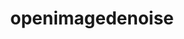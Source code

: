 ---
title: "openimagedenoise"
layout: cache
categories: [package, develop-2023-08-20]
meta: {"versions": ["1.4.3"], "compilers": ["gcc@=11.1.0"], "oss": ["ubuntu20.04"], "platforms": ["linux"], "targets": ["x86_64_v3"], "stacks": ["data-vis-sdk", "e4s", "root"], "num_specs": 5, "num_specs_by_stack": {"data-vis-sdk": 2, "root": 5, "e4s": 3}}
spec_details: [{"hash": "xwkwnte7n7y3evjvlitbeb2hfi3752mq", "compiler": "gcc@=11.1.0", "versions": ["1.4.3"], "os": "ubuntu20.04", "platform": "linux", "target": "x86_64_v3", "variants": ["build_system=cmake", "build_type=Release", "generator=make", "~ipo"], "stacks": ["data-vis-sdk", "root"], "size": "-", "tarball": "https://binaries.spack.io/releases/develop-2023-08-20/build_cache/linux-ubuntu20.04-x86_64_v3/gcc-11.1.0/openimagedenoise-1.4.3/linux-ubuntu20.04-x86_64_v3-gcc-11.1.0-openimagedenoise-1.4.3-xwkwnte7n7y3evjvlitbeb2hfi3752mq.spack"}, {"hash": "iqxlsmqxcafncijxd43bi4sil62jeaoq", "compiler": "gcc@=11.1.0", "versions": ["1.4.3"], "os": "ubuntu20.04", "platform": "linux", "target": "x86_64_v3", "variants": ["build_system=cmake", "build_type=Release", "generator=make", "~ipo"], "stacks": ["root", "e4s"], "size": "-", "tarball": "https://binaries.spack.io/releases/develop-2023-08-20/build_cache/linux-ubuntu20.04-x86_64_v3/gcc-11.1.0/openimagedenoise-1.4.3/linux-ubuntu20.04-x86_64_v3-gcc-11.1.0-openimagedenoise-1.4.3-iqxlsmqxcafncijxd43bi4sil62jeaoq.spack"}, {"hash": "2en7bbos7vuksxhufxpyo5eh4jycnadk", "compiler": "gcc@=11.1.0", "versions": ["1.4.3"], "os": "ubuntu20.04", "platform": "linux", "target": "x86_64_v3", "variants": ["build_system=cmake", "build_type=Release", "generator=make", "~ipo"], "stacks": ["data-vis-sdk", "root"], "size": "-", "tarball": "https://binaries.spack.io/releases/develop-2023-08-20/build_cache/linux-ubuntu20.04-x86_64_v3/gcc-11.1.0/openimagedenoise-1.4.3/linux-ubuntu20.04-x86_64_v3-gcc-11.1.0-openimagedenoise-1.4.3-2en7bbos7vuksxhufxpyo5eh4jycnadk.spack"}, {"hash": "7k3smax7i2rqxbqhhouem25uowi3nk2w", "compiler": "gcc@=11.1.0", "versions": ["1.4.3"], "os": "ubuntu20.04", "platform": "linux", "target": "x86_64_v3", "variants": ["build_system=cmake", "build_type=Release", "generator=make", "~ipo"], "stacks": ["root", "e4s"], "size": "-", "tarball": "https://binaries.spack.io/releases/develop-2023-08-20/build_cache/linux-ubuntu20.04-x86_64_v3/gcc-11.1.0/openimagedenoise-1.4.3/linux-ubuntu20.04-x86_64_v3-gcc-11.1.0-openimagedenoise-1.4.3-7k3smax7i2rqxbqhhouem25uowi3nk2w.spack"}, {"hash": "epdhkmv5m5p2h5vemgqhetqumsg6yoks", "compiler": "gcc@=11.1.0", "versions": ["1.4.3"], "os": "ubuntu20.04", "platform": "linux", "target": "x86_64_v3", "variants": ["build_system=cmake", "build_type=Release", "generator=make", "~ipo"], "stacks": ["root", "e4s"], "size": "-", "tarball": "https://binaries.spack.io/releases/develop-2023-08-20/build_cache/linux-ubuntu20.04-x86_64_v3/gcc-11.1.0/openimagedenoise-1.4.3/linux-ubuntu20.04-x86_64_v3-gcc-11.1.0-openimagedenoise-1.4.3-epdhkmv5m5p2h5vemgqhetqumsg6yoks.spack"}]
---